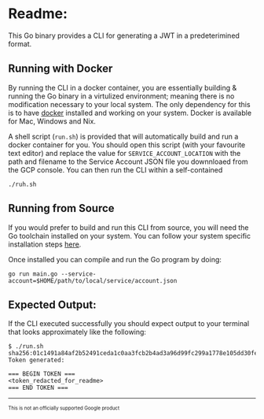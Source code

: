 # Readme:

This Go binary provides a CLI for generating a JWT in a predeterimined format.

## Running with Docker

By running the CLI in a docker container, you are essentially building & running
the Go binary in a virtulized environment; meaning there is no modification
necessary to your local system. The only dependency for this is to have
[docker](https://www.docker.com/) installed and working on your system. Docker
is available for Mac, Windows and Nix.

A shell script (`run.sh`) is provided that will automatically build and run a
docker container for you. You should open this script (with your favourite text
editor) and replace the value for `SERVICE_ACCOUNT_LOCATION` with the path and
filename to the Service Account JSON file you downnloaed from the GCP console.
You can then run the CLI within a self-contained

```
./ruh.sh

```

## Running from Source

If you would prefer to build and run this CLI from source, you will need the Go
toolchain installed on your system. You can follow your system specific
installation steps [here](https://golang.org/doc/install).

Once installed you can compile and run the Go program by doing:

```
go run main.go --service-account=$HOME/path/to/local/service/account.json
```

## Expected Output:

If the CLI executed successfully you should expect output to your terminal that
looks approximately like the following:

```
$ ./run.sh
sha256:01c1491a84af2b52491ceda1c0aa3fcb2b4ad3a96d99fc299a1778e105dd30fe
Token generated:

=== BEGIN TOKEN ===
<token_redacted_for_readme>
=== END TOKEN ===
```

---

<sub><sup>This is not an officially supported Google product</sup></sub>